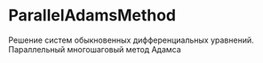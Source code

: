 # ParallelAdamsMethod
Решение систем обыкновенных дифференциальных уравнений. Параллельный многошаговый метод Адамса
